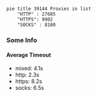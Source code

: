 
```mermaid
pie title 39144 Proxies in list
    "HTTP" : 27685
    "HTTPS": 9902
    "SOCKS" : 8180
```

### Some Info
#### Average Timeout

- mixed: 4.1s
- http: 2.3s
- https: 8.2s
- socks: 6.5s